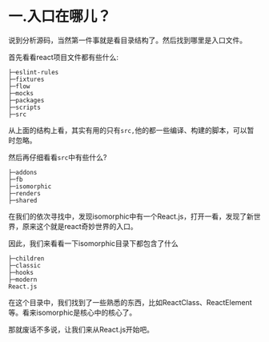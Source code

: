 # 一.入口在哪儿？

说到分析源码，当然第一件事就是看目录结构了。然后找到哪里是入口文件。

首先看看react项目文件都有些什么:

```
├─eslint-rules
├─fixtures
├─flow
├─mocks
├─packages
├─scripts
├─src
```

从上面的结构上看，其实有用的只有`src,`他的都一些编译、构建的脚本，可以暂时忽略。

然后再仔细看看`src`中有些什么?

```
├─addons
├─fb
├─isomorphic  
├─renders
├─shared
```

在我们的依次寻找中，发现isomorphic中有一个React.js，打开一看，发现了新世界，原来这个就是react奇妙世界的入口。

因此，我们来看看一下isomorphic目录下都包含了什么

```
├─children
├─classic
├─hooks
├─modern
React.js
```

在这个目录中，我们找到了一些熟悉的东西，比如ReactClass、ReactElement等。看来isomorphic是核心中的核心了。

那就废话不多说，让我们来从React.js开始吧。

